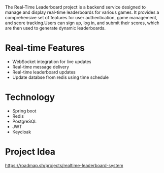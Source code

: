 The Real-Time Leaderboard project is a backend service designed to manage and display real-time leaderboards for various games. It provides a comprehensive set of features for user authentication, game management, and score tracking.Users can sign up, log in, and submit their scores, which are then used to generate dynamic leaderboards.  

# Real-time Features  

- WebSocket integration for live updates  
- Real-time message delivery  
- Real-time leaderboard updates  
- Update databse from redis using time schedule  

# Technology  

- Spring boot  
- Redis  
- PostgreSQL  
- JWT  
- Keycloak

# Project Idea
https://roadmap.sh/projects/realtime-leaderboard-system
